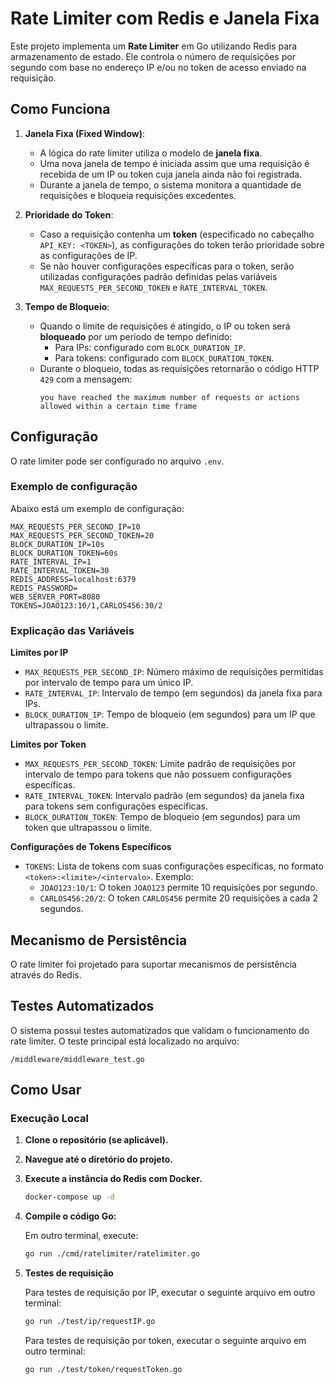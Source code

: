 # Rate Limiter com Redis e Janela Fixa

Este projeto implementa um **Rate Limiter** em Go utilizando Redis para armazenamento de estado. Ele controla o número de requisições por segundo com base no endereço IP e/ou no token de acesso enviado na requisição.

## Como Funciona

1. **Janela Fixa (Fixed Window)**:
   - A lógica do rate limiter utiliza o modelo de **janela fixa**.
   - Uma nova janela de tempo é iniciada assim que uma requisição é recebida de um IP ou token cuja janela ainda não foi registrada.
   - Durante a janela de tempo, o sistema monitora a quantidade de requisições e bloqueia requisições excedentes.

2. **Prioridade do Token**:
   - Caso a requisição contenha um **token** (especificado no cabeçalho `API_KEY: <TOKEN>`), as configurações do token terão prioridade sobre as configurações de IP.
   - Se não houver configurações específicas para o token, serão utilizadas configurações padrão definidas pelas variáveis `MAX_REQUESTS_PER_SECOND_TOKEN` e `RATE_INTERVAL_TOKEN`.

3. **Tempo de Bloqueio**:
   - Quando o limite de requisições é atingido, o IP ou token será **bloqueado** por um período de tempo definido:
     - Para IPs: configurado com `BLOCK_DURATION_IP`.
     - Para tokens: configurado com `BLOCK_DURATION_TOKEN`.
   - Durante o bloqueio, todas as requisições retornarão o código HTTP `429` com a mensagem:
     ```
     you have reached the maximum number of requests or actions allowed within a certain time frame
     ```

## Configuração

O rate limiter pode ser configurado no arquivo `.env`.

### Exemplo de configuração
Abaixo está um exemplo de configuração:

```
MAX_REQUESTS_PER_SECOND_IP=10
MAX_REQUESTS_PER_SECOND_TOKEN=20
BLOCK_DURATION_IP=10s
BLOCK_DURATION_TOKEN=60s
RATE_INTERVAL_IP=1
RATE_INTERVAL_TOKEN=30
REDIS_ADDRESS=localhost:6379
REDIS_PASSWORD=
WEB_SERVER_PORT=8080
TOKENS=JOAO123:10/1,CARLOS456:30/2
```

### Explicação das Variáveis

**Limites por IP**
- `MAX_REQUESTS_PER_SECOND_IP`: Número máximo de requisições permitidas por intervalo de tempo para um único IP.  
- `RATE_INTERVAL_IP`: Intervalo de tempo (em segundos) da janela fixa para IPs.  
- `BLOCK_DURATION_IP`: Tempo de bloqueio (em segundos) para um IP que ultrapassou o limite.

**Limites por Token**
- `MAX_REQUESTS_PER_SECOND_TOKEN`: Limite padrão de requisições por intervalo de tempo para tokens que não possuem configurações específicas.  
- `RATE_INTERVAL_TOKEN`: Intervalo padrão (em segundos) da janela fixa para tokens sem configurações específicas.  
- `BLOCK_DURATION_TOKEN`: Tempo de bloqueio (em segundos) para um token que ultrapassou o limite.

**Configurações de Tokens Específicos** 
- `TOKENS`: Lista de tokens com suas configurações específicas, no formato `<token>:<limite>/<intervalo>`. Exemplo:
    - `JOAO123:10/1`: O token `JOAO123` permite 10 requisições por segundo.
    - `CARLOS456:20/2`: O token `CARLOS456` permite 20 requisições a cada 2 segundos.
## Mecanismo de Persistência
O rate limiter foi projetado para suportar mecanismos de persistência através do Redis.

## Testes Automatizados
O sistema possui testes automatizados que validam o funcionamento do rate limiter. O teste principal está localizado no arquivo:

```
/middleware/middleware_test.go
```

## Como Usar

### Execução Local

1.  **Clone o repositório (se aplicável).**
2.  **Navegue até o diretório do projeto.**
3.  **Execute a instância do Redis com Docker.**
    ```bash
    docker-compose up -d
    ```
4.  **Compile o código Go:**


    Em outro terminal, execute:
    ```bash
    go run ./cmd/ratelimiter/ratelimiter.go
    ```

5.  **Testes de requisição**

    Para testes de requisição por IP, executar o seguinte arquivo em outro terminal:
    ```bash
    go run ./test/ip/requestIP.go
    ```

    Para testes de requisição por token, executar o seguinte arquivo em outro terminal:
    ```bash
    go run ./test/token/requestToken.go
    ```

    